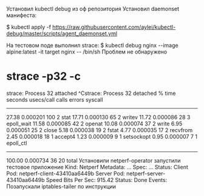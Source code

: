 Установил kubectl debug из оф репозитория
Установил daemonset манифеста:

$ kubectl apply -f https://raw.githubusercontent.com/aylei/kubectl-debug/master/scripts/agent_daemonset.yml

На тестовом поде  выполнил strace:
$ kubectl debug nginx --image alpine:latest -it target nginx -- /bin/sh
Проблем не обнаружено

# strace -p32 -c
strace: Process 32 attached
^Cstrace: Process 32 detached
% time     seconds  usecs/call     calls    errors syscall
------ ----------- ----------- --------- --------- ----------------
 27.38    0.000201         100         2           stat
 17.71    0.000130          65         2           writev
 11.72    0.000086          28         3           epoll_wait
 11.58    0.000085          42         2           openat
 10.08    0.000074          37         2           write
  6.95    0.000051          25         2           close
  5.18    0.000038          19         2           fstat
  4.77    0.000035          17         2           recvfrom
  2.45    0.000018          18         1           accept4
  1.23    0.000009           9         1           setsockopt
  0.95    0.000007           7         1           epoll_ctl
------ ----------- ----------- --------- --------- ----------------
100.00    0.000734          36        20           total
Установили netperf-operator
запустили тестовое приложение
Kind: Netperf
Metadata: ...
Spec: ...
Status:
 Client Pod: netperf-client-43410aa6449b
 Server Pod: netperf-server-43410aa6449b
 Speed Bits Per Sec: 915.42
 Status: Done
Events: <none>
Позапускали iptables-tailer по инструкции